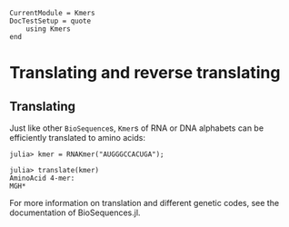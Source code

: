 ```@meta
CurrentModule = Kmers
DocTestSetup = quote
    using Kmers
end
```

# Translating and reverse translating

## Translating
Just like other `BioSequence`s, `Kmer`s of RNA or DNA alphabets can be efficiently translated to amino acids:

```
julia> kmer = RNAKmer("AUGGGCCACUGA");

julia> translate(kmer)
AminoAcid 4-mer:
MGH*
```

For more information on translation and different genetic codes, see the documentation of BioSequences.jl.
